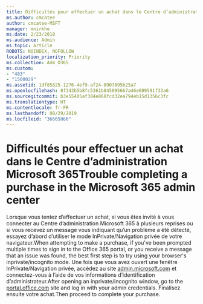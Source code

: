 ```yaml
---
title: Difficultés pour effectuer un achat dans le Centre d’administration Microsoft 365
ms.author: cmcatee
author: cmcatee-MSFT
manager: mnirkhe
ms.date: 2/23/2018
ms.audience: Admin
ms.topic: article
ROBOTS: NOINDEX, NOFOLLOW
localization_priority: Priority
ms.collection: Adm_O365
ms.custom:
- "483"
- "1500029"
ms.assetid: 1df85825-1276-4ef9-af24-0907895b25a7
ms.openlocfilehash: 8f343b5b8fc5361b845095667a46e609591f33a6
ms.sourcegitcommit: b3e55405af384e868fcd32ea794eb15d1356c3fc
ms.translationtype: HT
ms.contentlocale: fr-FR
ms.lasthandoff: 08/29/2019
ms.locfileid: "36665866"
---
```

# <a name="trouble-completing-a-purchase-in-the-microsoft-365-admin-center"></a><span data-ttu-id="3647a-102">Difficultés pour effectuer un achat dans le Centre d’administration Microsoft 365</span><span class="sxs-lookup"><span data-stu-id="3647a-102">Trouble completing a purchase in the Microsoft 365 admin center</span></span>

<span data-ttu-id="3647a-103">Lorsque vous tentez d’effectuer un achat, si vous êtes invité à vous connecter au Centre d’administration Microsoft 365 à plusieurs reprises ou si vous recevez un message vous indiquant qu’un problème a été détecté, essayez d’abord d’utiliser le mode InPrivate/Navigation privée de votre navigateur.</span><span class="sxs-lookup"><span data-stu-id="3647a-103">When attempting to make a purchase, if you've been prompted multiple times to sign in to the Office 365 portal, or you receive a message that an issue was found, the best first step is to try using your browser's inprivate/incognito mode.</span></span> <span data-ttu-id="3647a-104">Une fois que vous avez ouvert une fenêtre InPrivate/Navigation privée, accédez au site [admin.microsoft.com](https://admin.microsoft.com) et connectez-vous à l’aide de vos informations d’identification d’administrateur.</span><span class="sxs-lookup"><span data-stu-id="3647a-104">After opening an inprivate/incognito window, go to the [portal.office.com](https://admin.microsoft.com) site and log in with your admin credentials.</span></span> <span data-ttu-id="3647a-105">Finalisez ensuite votre achat.</span><span class="sxs-lookup"><span data-stu-id="3647a-105">Then proceed to complete your purchase.</span></span>